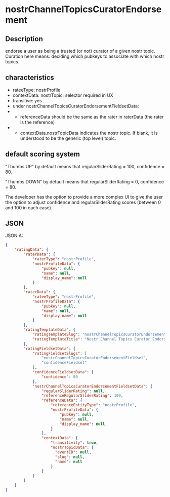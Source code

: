 nostrChannelTopicsCuratorEndorsement
=====

## Description

endorse a user as being a trusted (or not) curator of a given nostr topic. Curation here means: deciding which pubkeys to associate with which nostr topics.

## characteristics

- rateeType: nostrProfile
- contextData: nostrTopic; selector required in UX
- transitive: yes
- under nostrChannelTopicsCuratorEndorsementFieldsetData:
- - referenceData should be the same as the rater in raterData (the rater is the reference)
- - contextData.nostrTopicData indicates the nostr topic. If blank, it is understood to be the generic (top level) topic.

## default scoring system 

"Thumbs UP" by default means that regularSliderRating = 100, confidence = 80.

"Thumbs DOWN" by default means that regularSliderRating = 0, confidence = 80.

The developer has the option to provide a more complex UI to give the user the option to adjust confidence and regularSliderRating scores (between 0 and 100 in each case).

## JSON

JSON A:

```json
{
    "ratingData": {
        "raterData": {
            "raterType": "nostrProfile",
            "nostrProfileData": {
                "pubkey": null,
                "name": null,
                "display_name": null
            }
        },
        "rateeData": {
            "rateeType": "nostrProfile",
            "nostrProfileData": {
                "pubkey": null,
                "name": null,
                "display_name": null
            }
        },
        "ratingTemplateData": {
            "ratingTemplateSlug": "nostrChannelTopicsCuratorEndorsement",
            "ratingTemplateTitle": "Nostr Channel Topics Curator Endorsement"
        },
        "ratingFieldsetData": {
            "ratingFieldsetSlugs": [
                "nostrChannelTopicsCuratorEndorsementFieldset",
                "confidenceFieldset"
            ],
            "confidenceFieldsetData": {
                "confidence": 80
            },
            "nostrChannelTopicsCuratorEndorsementFieldsetData": {
                "regularSliderRating": null,
                "referenceRegularSliderRating": 100,
                "referenceData": {
                    "referenceEntityType": "nostrProfile",
                    "nostrProfileData": {
                        "pubkey": null,
                        "name": null,
                        "display_name": null
                    }
                },
                "contextData": {
                    "transitivity": true,
                    "nostrTopicData": {
                      "eventID": null,
                      "slug": null,
                      "name": null
                    }
                }
            }
        }
    }
}
```

